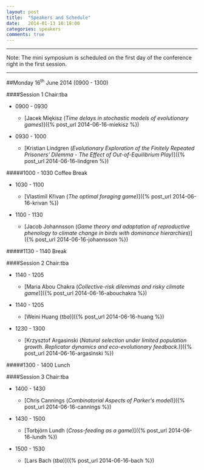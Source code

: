 ```yaml
---
layout: post
title:  "Speakers and Schedule"
date:   2014-01-13 10:18:00
categories: speakers
comments: true
---
```




<!--
+ 0900 - 0920 [Chris Argasinski]({% post_url 2014-06-16-argasinski %}) (Institute of Mathematics, Warsaw)
+ 0920 - 0940  [Lars Bach]({% post_url 2014-06-16-bach %}) (Aarhus University)
+ 0940 - 1000  [Chris Cannings]({% post_url 2014-06-16-cannings %}) (The University of Sheffield)
+ 1030 - 1050  [Jacob Johannsson]({% post_url 2014-06-16-johannsson %}) (Lund University)
+ 1050 - 1110  [Vlastimil Křivan]({% post_url 2014-06-16-krivan %}) (Academy of Sciences of the Czech Republic and the University of South Bohemia)
+ 1110 - 1130  [Kristian Lindgren]({% post_url 2014-06-16-lindgren %}) (Chalmers University of Technology)
+ 1130 - 1150  [Torbjörn Lundh]({% post_url 2014-06-16-lundh %}) (Chalmers & University of Gothenburg)
+ 1150 - 1210  [Jacek Miękisz]({% post_url 2014-06-16-miekisz %}) (University of Warsaw) 

**A schedule will be put up soon!**

+ [Krzysztof Argasinski]({% post_url 2014-06-16-argasinski %}) (*Natural selection under limited population growth. Replicator dynamics and eco-evolutionary feedback.*)
+ [Lars Bach]({% post_url 2014-06-16-bach %}) (*Title*)
+ [Chris Cannings]({% post_url 2014-06-16-cannings %}) (*Combinatorial Aspects of Parker's model*)
+ [Jacob Johannsson]({% post_url 2014-06-16-johannsson %}) (*Game theory and adaptation of reproductive phenology to climate change in birds with dominance hierarchies*)
+ [Vlastimil Křivan]({% post_url 2014-06-16-krivan %}) (*The optimal foraging game*)
+ [Kristian Lindgren]({% post_url 2014-06-16-lindgren %}) (*Evolutionary Exploration of the Finitely Repeated Prisoners’ Dilemma - The Effect of Out-of-Equilibrium Play*)
+ [Torbjörn Lundh]({% post_url 2014-06-16-lundh %}) (*Cross-feeding as a game*)
+ [Jacek Miękisz]({% post_url 2014-06-16-miekisz %}) (*Time delays in stochastic models of evolutionary games*)

--->


***
Note: The mini symposium is scheduled on the first day of the conference right in the first session.
***


##Monday 16<sup>th</sup> June 2014 (0900 - 1300)

####Session 1	Chair:tba


* 0900 - 0930
	* [Jacek Miękisz (*Time delays in stochastic models of evolutionary games*)]({% post_url 2014-06-16-miekisz %}) 

* 0930 - 1000
	* [Kristian Lindgren (*Evolutionary Exploration of the Finitely Repeated Prisoners’ Dilemma - The Effect of Out-of-Equilibrium Play*)]({% post_url 2014-06-16-lindgren %}) 

#####1000 - 1030 Coffee Break	

* 1030 - 1100
	* [Vlastimil Křivan (*The optimal foraging game*)]({% post_url 2014-06-16-krivan %}) 

* 1100 - 1130
	* [Jacob Johannsson (*Game theory and adaptation of reproductive phenology to climate change in birds with dominance hierarchies*)]({% post_url 2014-06-16-johannsson %})


#####1130 - 1140 Break

####Session 2	Chair:tba
 

* 1140 - 1205
	* [Maria Abou Chakra (*Collective-risk dilemmas and risky climate game*)]({% post_url 2014-06-16-abouchakra %})

* 1140 - 1205
	* [Weini Huang (*tba*)]({% post_url 2014-06-16-huang %})

* 1230 - 1300
	* [Krzysztof Argasinski (*Natural selection under limited population growth. Replicator dynamics and eco-evolutionary feedback.*)]({% post_url 2014-06-16-argasinski %})


#####1300 - 1400 Lunch

####Session 3	Chair:tba

* 1400 - 1430
	* [Chris Cannings (*Combinatorial Aspects of Parker's model*)]({% post_url 2014-06-16-cannings %}) 

* 1430 - 1500
	* [Torbjörn Lundh (*Cross-feeding as a game*)]({% post_url 2014-06-16-lundh %}) 

* 1500 - 1530
	* [Lars Bach (*tba*)]({% post_url 2014-06-16-bach %}) 